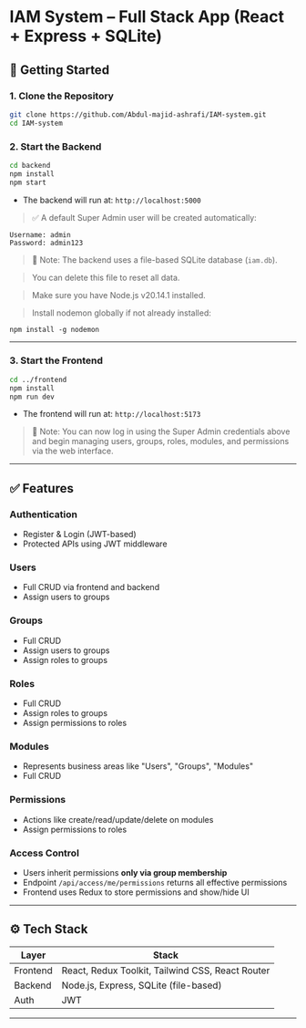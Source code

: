 # IAM System – Full Stack App (React + Express + SQLite)


## 🚀 Getting Started

### 1. Clone the Repository

```bash
git clone https://github.com/Abdul-majid-ashrafi/IAM-system.git
cd IAM-system
```

### 2. Start the Backend

```bash
cd backend
npm install
npm start
```

- The backend will run at: `http://localhost:5000`

> ✅ A default Super Admin user will be created automatically:

```
Username: admin
Password: admin123
```

> 🧠 Note: The backend uses a file-based SQLite database (`iam.db`). 

> You can delete this file to reset all data.

> Make sure you have Node.js v20.14.1 installed.

> Install nodemon globally if not already installed:

```
npm install -g nodemon
```

---

### 3. Start the Frontend

```bash
cd ../frontend
npm install
npm run dev
```

- The frontend will run at: `http://localhost:5173`

> 🧠 Note: You can now log in using the Super Admin credentials above and begin managing users, groups, roles, modules, and permissions via the web interface.
---

## ✅ Features

### Authentication
- Register & Login (JWT-based)
- Protected APIs using JWT middleware

### Users
- Full CRUD via frontend and backend
- Assign users to groups

### Groups
- Full CRUD
- Assign users to groups
- Assign roles to groups

### Roles
- Full CRUD
- Assign roles to groups
- Assign permissions to roles

### Modules
- Represents business areas like "Users", "Groups", "Modules"
- Full CRUD

### Permissions
- Actions like create/read/update/delete on modules
- Assign permissions to roles

### Access Control
- Users inherit permissions **only via group membership**
- Endpoint `/api/access/me/permissions` returns all effective permissions
- Frontend uses Redux to store permissions and show/hide UI

---

## ⚙️ Tech Stack

| Layer    | Stack                                              |
|----------|----------------------------------------------------|
| Frontend | React, Redux Toolkit, Tailwind CSS, React Router   |
| Backend  | Node.js, Express, SQLite (file-based) |
| Auth     | JWT                                                |

---


